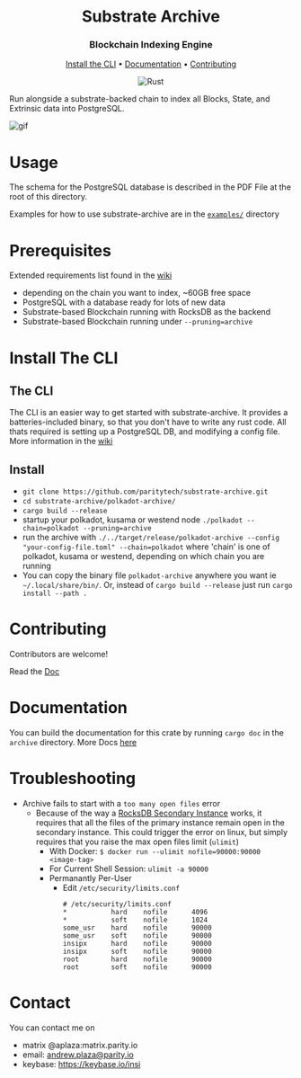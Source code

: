 <div align="center">

# Substrate Archive
### Blockchain Indexing Engine

[Install the CLI](#install-the-cli) • [Documentation](#documentation) • [Contributing](#contributing) 

![Rust](https://github.com/paritytech/substrate-archive/workflows/Rust/badge.svg)

</div>

Run alongside a substrate-backed chain to index all Blocks, State, and Extrinsic data into PostgreSQL.

![gif](https://i.imgur.com/1eOkKvo.gif)

# Usage
The schema for the PostgreSQL database is described in the PDF File at the root of this directory.

Examples for how to use substrate-archive are in the [`examples/`](https://github.com/paritytech/substrate-archive/tree/master/archive/examples) directory

# Prerequisites 
Extended requirements list found in the [wiki](https://github.com/paritytech/substrate-archive/wiki/)
- depending on the chain you want to index, ~60GB free space
- PostgreSQL with a database ready for lots of new data
- Substrate-based Blockchain running with RocksDB as the backend
- Substrate-based Blockchain running under `--pruning=archive`

# Install The CLI

## The CLI
The CLI is an easier way to get started with substrate-archive. It provides a batteries-included binary, so that you don't have to write any rust code. All thats required is setting up a PostgreSQL DB, and modifying a config file. More information in the [wiki](https://github.com/paritytech/substrate-archive/wiki)

## Install

- `git clone https://github.com/paritytech/substrate-archive.git`
- `cd substrate-archive/polkadot-archive/`
- `cargo build --release`
- startup your polkadot, kusama or westend node `./polkadot --chain=polkadot --pruning=archive`
- run the archive with `./../target/release/polkadot-archive --config "your-config-file.toml" --chain=polkadot` where 'chain' is one of polkadot, kusama or westend, depending on which chain you are running
- You can copy the binary file `polkadot-archive` anywhere you want ie `~/.local/share/bin/`. Or, instead of `cargo build --release` just run `cargo install --path .`

# Contributing
Contributors are welcome!

Read the [Doc](https://github.com/paritytech/substrate-archive/blob/master/CONTRIBUTING.md) 

# Documentation

You can build the documentation for this crate by running `cargo doc` in the `archive` directory.
More Docs [here]( https://github.com/paritytech/substrate-archive/wiki)

# Troubleshooting
- Archive fails to start with a `too many open files` error
  - Because of the way a [RocksDB Secondary Instance](https://github.com/facebook/rocksdb/wiki/Secondary-instance) works, it requires that all the files of the primary instance remain open in the secondary instance. This could trigger the error on linux, but simply requires that you raise the max open files limit (`ulimit`)
    - With Docker: `$ docker run --ulimit nofile=90000:90000 <image-tag>`
    - For Current Shell Session: `ulimit -a 90000`
    - Permanantly Per-User
      - Edit `/etc/security/limits.conf`
        ```
        # /etc/security/limits.conf
        *           hard    nofile      4096
        *           soft    nofile      1024
        some_usr    hard    nofile      90000
        some_usr    soft    nofile      90000
        insipx      hard    nofile      90000
        insipx      soft    nofile      90000
        root        hard    nofile      90000
        root        soft    nofile      90000
        ```
  

# Contact

You can contact me on
 - matrix @aplaza:matrix.parity.io
 - email: andrew.plaza@parity.io
 - keybase: https://keybase.io/insi

[contribution]: CONTRIBUTING.md
